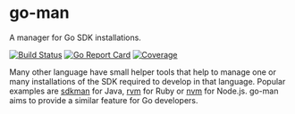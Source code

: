 # go-man
A manager for Go SDK installations.

[![Build Status](https://github.com/NoizeMe/go-man/workflows/Build/badge.svg)](https://github.com/NoizeMe/go-man/actions?query=workflow:Build)
[![Go Report Card](https://goreportcard.com/badge/github.com/NoizeMe/go-man)](https://goreportcard.com/report/github.com/NoizeMe/go-man)
[![Coverage](https://codecov.io/gh/NoizeMe/go-man/branch/master/graph/badge.svg)](https://codecov.io/gh/NoizeMe/go-man)



Many other language have small helper tools that help to manage one or many installations of the SDK required to develop in
that language. Popular examples are [sdkman](https://sdkman.io/) for Java, [rvm](https://rvm.io/) for Ruby or
[nvm](https://github.com/nvm-sh/nvm) for Node.js. go-man aims to provide a similar feature for Go developers.
